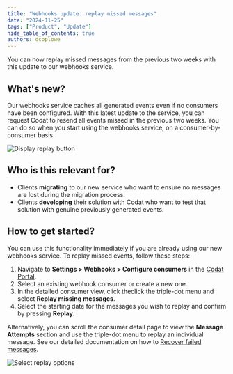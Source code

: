 ```yaml
---
title: "Webhooks update: replay missed messages"
date: "2024-11-25"
tags: ["Product", "Update"]
hide_table_of_contents: true
authors: dcoplowe
---
```

You can now replay missed messages from the previous two weeks with this update to our webhooks service. 

<!--truncate-->

## What's new?

Our webhooks service caches all generated events even if no consumers have been configured. With this latest update to the service, you can request Codat to resend all events missed in the previous two weeks. You can do so when you start using the webhooks service, on a consumer-by-consumer basis.

![Display replay button](/img/use-the-api/webhooks-replay-missed-messages.png)

## Who is this relevant for?

- Clients **migrating** to our new service who want to ensure no messages are lost during the migration process.  
- Clients **developing** their solution with Codat who want to test that solution with genuine previously generated events.

## How to get started?

You can use this functionality immediately if you are already using our new webhooks service. To replay missed events, follow these steps:  

1. Navigate to **Settings > Webhooks > Configure consumers** in the [Codat Portal](https://app.codat.io/monitor/events).  
2. Select an existing webhook consumer or create a new one.  
3. In the detailed consumer view, click theclick the triple-dot menu and select **Replay missing messages**.
4. Select the starting date for the messages you wish to replay and confirm by pressing **Replay**.

Alternatively, you can scroll the consumer detail page to view the **Message Attempts** section and use the triple-dot menu to replay an individual message. See our detailed documentation on how to [Recover failed messages](/using-the-api/webhooks/troubleshooting#recover-failed-messages).

![Select replay options](/img/use-the-api/webhooks-replay-missed-messages-duration.png)
